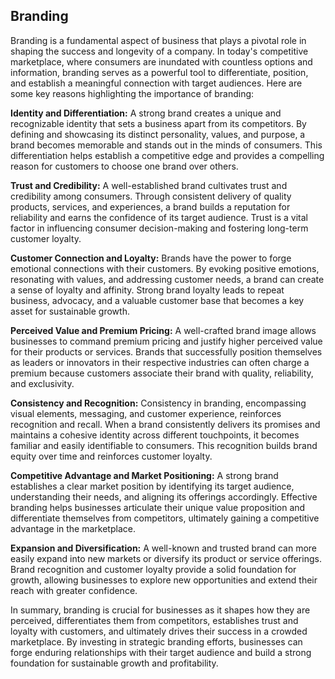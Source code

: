 ## Branding

Branding is a fundamental aspect of business that plays a pivotal role in shaping the success and longevity of a company. In today's competitive marketplace, where consumers are inundated with countless options and information, branding serves as a powerful tool to differentiate, position, and establish a meaningful connection with target audiences. Here are some key reasons highlighting the importance of branding:

**Identity and Differentiation:**
 A strong brand creates a unique and recognizable identity that sets a business apart from its competitors. By defining and showcasing its distinct personality, values, and purpose, a brand becomes memorable and stands out in the minds of consumers. This differentiation helps establish a competitive edge and provides a compelling reason for customers to choose one brand over others.

**Trust and Credibility:** A well-established brand cultivates trust and credibility among consumers. Through consistent delivery of quality products, services, and experiences, a brand builds a reputation for reliability and earns the confidence of its target audience. Trust is a vital factor in influencing consumer decision-making and fostering long-term customer loyalty.

**Customer Connection and Loyalty:** Brands have the power to forge emotional connections with their customers. By evoking positive emotions, resonating with values, and addressing customer needs, a brand can create a sense of loyalty and affinity. Strong brand loyalty leads to repeat business, advocacy, and a valuable customer base that becomes a key asset for sustainable growth.

**Perceived Value and Premium Pricing:** A well-crafted brand image allows businesses to command premium pricing and justify higher perceived value for their products or services. Brands that successfully position themselves as leaders or innovators in their respective industries can often charge a premium because customers associate their brand with quality, reliability, and exclusivity.

**Consistency and Recognition:** Consistency in branding, encompassing visual elements, messaging, and customer experience, reinforces recognition and recall. When a brand consistently delivers its promises and maintains a cohesive identity across different touchpoints, it becomes familiar and easily identifiable to consumers. This recognition builds brand equity over time and reinforces customer loyalty.

**Competitive Advantage and Market Positioning:** A strong brand establishes a clear market position by identifying its target audience, understanding their needs, and aligning its offerings accordingly. Effective branding helps businesses articulate their unique value proposition and differentiate themselves from competitors, ultimately gaining a competitive advantage in the marketplace.

**Expansion and Diversification:** A well-known and trusted brand can more easily expand into new markets or diversify its product or service offerings. Brand recognition and customer loyalty provide a solid foundation for growth, allowing businesses to explore new opportunities and extend their reach with greater confidence.

In summary, branding is crucial for businesses as it shapes how they are perceived, differentiates them from competitors, establishes trust and loyalty with customers, and ultimately drives their success in a crowded marketplace. By investing in strategic branding efforts, businesses can forge enduring relationships with their target audience and build a strong foundation for sustainable growth and profitability.